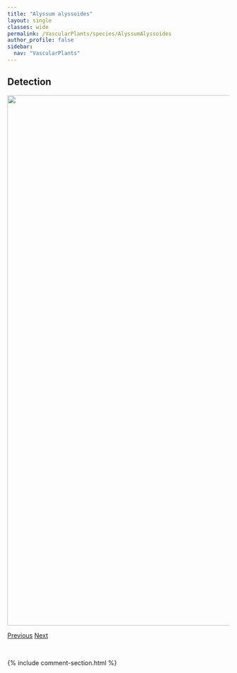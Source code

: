 ```yaml
---
title: "Alyssum alyssoides"
layout: single
classes: wide
permalink: /VascularPlants/species/AlyssumAlyssoides
author_profile: false
sidebar:
  nav: "VascularPlants"
---
```


<h2>Detection</h2>

<a href="https://drive.google.com/uc?export=view&id=17PDItE_xf8-SIUE1qkvG9HwcafWkh6zI">
<img src="https://drive.google.com/uc?export=view&id=17PDItE_xf8-SIUE1qkvG9HwcafWkh6zI" height = "1200" width = "800">
</a>


<a href="/DevelopmentWebsite/VascularPlants/species/Alyssum" class="pagination--pager" title="Alyssum">Previous</a> <a href="/DevelopmentWebsite/VascularPlants/species/Amaranthus" class="pagination--pager" title="Amaranthus">Next</a>

<p>&nbsp;</p>

{% include comment-section.html %}
